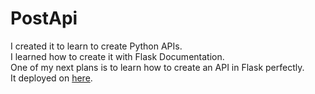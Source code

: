 # PostApi

I created it to learn to create Python APIs.<br>
I learned how to create it with Flask Documentation.<br>
One of my next plans is to learn how to create an API in Flask perfectly.<br>
It deployed on <a href="http://qurbonsaid.pythonanywere.com">here</a>.

